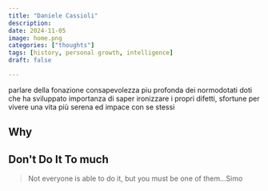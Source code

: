 ```yaml
---
title: "Daniele Cassioli"
description: 
date: 2024-11-05
image: home.png
categories: ["thoughts"]
tags: [history, personal growth, intelligence]
draft: false

---
```


parlare della fonazione
consapevolezza piu profonda dei normodotati
doti che ha sviluppato
importanza di saper ironizzare i propri difetti, sfortune per vivere una vita più serena ed impace con se stessi


## **Why**


## **Don't Do It To much**


> Not everyone is able to do it, but you must be one of them...Simo